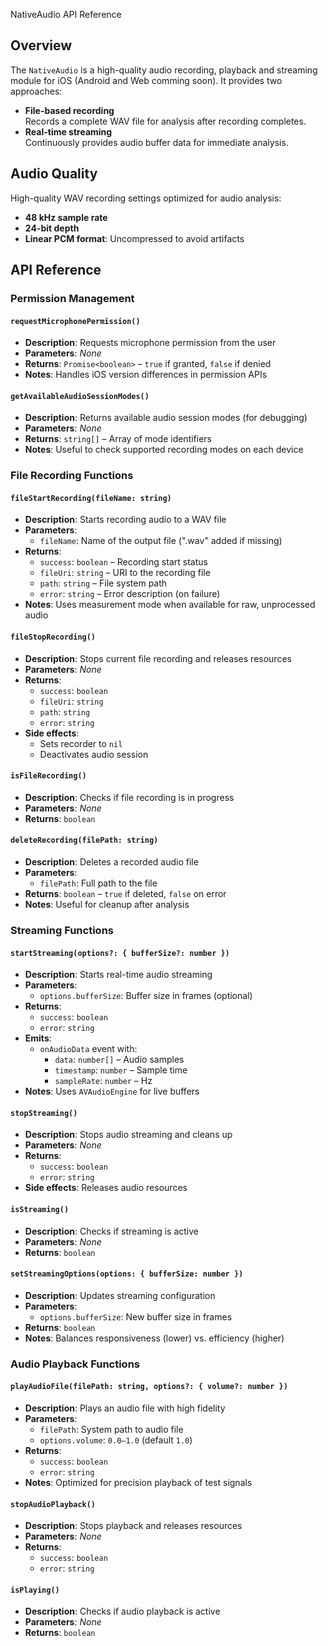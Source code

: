 NativeAudio API Reference
## Overview

The `NativeAudio` is a high-quality audio recording, playback and streaming module for iOS (Android and Web comming soon). It provides two approaches:

- **File-based recording**  
    Records a complete WAV file for analysis after recording completes.  
- **Real-time streaming**  
    Continuously provides audio buffer data for immediate analysis.

## Audio Quality

High-quality WAV recording settings optimized for audio analysis:

- **48 kHz sample rate**
- **24-bit depth**
- **Linear PCM format**: Uncompressed to avoid artifacts

## API Reference

### Permission Management

#### `requestMicrophonePermission()`

- **Description**: Requests microphone permission from the user  
- **Parameters**: _None_  
- **Returns**: `Promise<boolean>` – `true` if granted, `false` if denied  
- **Notes**: Handles iOS version differences in permission APIs

#### `getAvailableAudioSessionModes()`

- **Description**: Returns available audio session modes (for debugging)  
- **Parameters**: _None_  
- **Returns**: `string[]` – Array of mode identifiers  
- **Notes**: Useful to check supported recording modes on each device

### File Recording Functions

#### `fileStartRecording(fileName: string)`

- **Description**: Starts recording audio to a WAV file  
- **Parameters**:  
    - `fileName`: Name of the output file (".wav" added if missing)  
- **Returns**:  
    - `success`: `boolean` – Recording start status  
    - `fileUri`: `string` – URI to the recording file  
    - `path`: `string` – File system path  
    - `error`: `string` – Error description (on failure)  
- **Notes**: Uses measurement mode when available for raw, unprocessed audio

#### `fileStopRecording()`

- **Description**: Stops current file recording and releases resources  
- **Parameters**: _None_  
- **Returns**:  
    - `success`: `boolean`  
    - `fileUri`: `string`  
    - `path`: `string`  
    - `error`: `string`  
- **Side effects**:  
    - Sets recorder to `nil`  
    - Deactivates audio session

#### `isFileRecording()`

- **Description**: Checks if file recording is in progress  
- **Parameters**: _None_  
- **Returns**: `boolean`

#### `deleteRecording(filePath: string)`

- **Description**: Deletes a recorded audio file  
- **Parameters**:  
    - `filePath`: Full path to the file  
- **Returns**: `boolean` – `true` if deleted, `false` on error  
- **Notes**: Useful for cleanup after analysis

### Streaming Functions

#### `startStreaming(options?: { bufferSize?: number })`

- **Description**: Starts real-time audio streaming  
- **Parameters**:  
    - `options.bufferSize`: Buffer size in frames (optional)  
- **Returns**:  
    - `success`: `boolean`  
    - `error`: `string`  
- **Emits**:  
    - `onAudioData` event with:  
        - `data`: `number[]` – Audio samples  
        - `timestamp`: `number` – Sample time  
        - `sampleRate`: `number` – Hz  
- **Notes**: Uses `AVAudioEngine` for live buffers

#### `stopStreaming()`

- **Description**: Stops audio streaming and cleans up  
- **Parameters**: _None_  
- **Returns**:  
    - `success`: `boolean`  
    - `error`: `string`  
- **Side effects**: Releases audio resources

#### `isStreaming()`

- **Description**: Checks if streaming is active  
- **Parameters**: _None_  
- **Returns**: `boolean`

#### `setStreamingOptions(options: { bufferSize: number })`

- **Description**: Updates streaming configuration  
- **Parameters**:  
    - `options.bufferSize`: New buffer size in frames  
- **Returns**: `boolean`  
- **Notes**: Balances responsiveness (lower) vs. efficiency (higher)

### Audio Playback Functions

#### `playAudioFile(filePath: string, options?: { volume?: number })`

- **Description**: Plays an audio file with high fidelity  
- **Parameters**:  
    - `filePath`: System path to audio file  
    - `options.volume`: `0.0–1.0` (default `1.0`)  
- **Returns**:  
    - `success`: `boolean`  
    - `error`: `string`  
- **Notes**: Optimized for precision playback of test signals

#### `stopAudioPlayback()`

- **Description**: Stops playback and releases resources  
- **Parameters**: _None_  
- **Returns**:  
    - `success`: `boolean`  
    - `error`: `string`

#### `isPlaying()`

- **Description**: Checks if audio playback is active  
- **Parameters**: _None_  
- **Returns**: `boolean`
